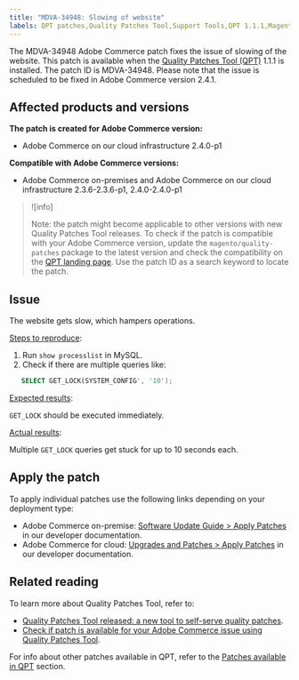 ```yaml
---
title: "MDVA-34948: Slowing of website"
labels: QPT patches,Quality Patches Tool,Support Tools,QPT 1.1.1,Magento Commerce,Magento Commerce Cloud,Adobe Commerce,on-premise,cloud infrastructure,2.4.1,2.4.0-p1,2.3.6,2.3.6-p1,slow website,MySQL,queries
---
```

The MDVA-34948 Adobe Commerce patch fixes the issue of slowing of the website. This patch is available when the [Quality Patches Tool (QPT)](https://support.magento.com/hc/en-us/articles/360047139492) 1.1.1 is installed. The patch ID is MDVA-34948. Please note that the issue  is scheduled to be fixed in Adobe Commerce version 2.4.1.

## Affected products and versions

**The patch is created for Adobe Commerce version:**

* Adobe Commerce on our cloud infrastructure 2.4.0-p1

**Compatible with Adobe Commerce versions:**

* Adobe Commerce on-premises and Adobe Commerce on our cloud infrastructure 2.3.6-2.3.6-p1, 2.4.0-2.4.0-p1

>![info]
>
>Note: the patch might become applicable to other versions with new Quality Patches Tool releases. To check if the patch is compatible with your Adobe Commerce version, update the `magento/quality-patches` package to the latest version and check the compatibility on the [QPT landing page](https://devdocs.magento.com/quality-patches/tool.html#patch-grid). Use the patch ID as a search keyword to locate the patch.

## Issue

The website gets slow, which hampers operations.

<ins>Steps to reproduce</ins>:

1. Run `show processlist` in MySQL.
1. Check if there are multiple queries like:

```sql
   SELECT GET_LOCK(SYSTEM_CONFIG', '10');
```

<ins>Expected results</ins>:

`GET_LOCK` should be executed immediately.

<ins>Actual results</ins>:

Multiple `GET_LOCK` queries get stuck for up to 10 seconds each.

## Apply the patch

To apply individual patches use the following links depending on your deployment type:

* Adobe Commerce on-premise: [Software Update Guide > Apply Patches](https://devdocs.magento.com/guides/v2.4/comp-mgr/patching/mqp.html) in our developer documentation.
* Adobe Commerce for cloud: [Upgrades and Patches > Apply Patches](https://devdocs.magento.com/cloud/project/project-patch.html) in our developer documentation.

## Related reading

To learn more about Quality Patches Tool, refer to:

* [Quality Patches Tool released: a new tool to self-serve quality patches](https://support.magento.com/hc/en-us/articles/360047139492).
* [Check if patch is available for your Adobe Commerce issue using Quality Patches Tool](https://support.magento.com/hc/en-us/articles/360047125252).

For info about other patches available in QPT, refer to the [Patches available in QPT](https://support.magento.com/hc/en-us/sections/360010506631-Patches-available-in-QPT-tool-) section.
